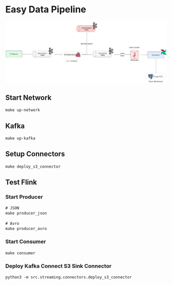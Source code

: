 # Easy Data Pipeline

![Easy Data Pipeline Architecture](./docs/pipeline.png)

## Start Network

```
make up-network
```

## Kafka

```
make up-kafka
```

## Setup Connectors

```
make deploy_s3_connector
```

## Test Flink

### Start Producer

```
# JSON
make producer_json

# Avro
make producer_avro
```

### Start Consumer

```
make consumer
```

### Deploy Kafka Connect S3 Sink Connector

```
python3 -m src.streaming.connectors.deploy_s3_connector
```
